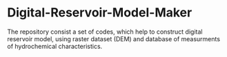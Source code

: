 # Digital-Reservoir-Model-Maker
The repository consist a set of codes, which help to construct digital reservoir model, using raster dataset (DEM) and database of measurments of hydrochemical characteristics.
